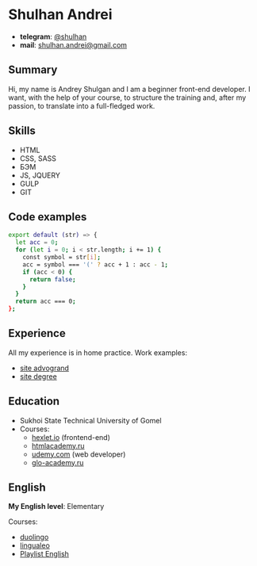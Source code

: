 # Shulhan Andrei
 - **telegram**:  [@shulhan](http:/t.me/shulhan)
 - **mail**: shulhan.andrei@gmail.com

## Summary

Hi, my name is Andrey Shulgan and I am a beginner front-end developer. I want, with the help of your course, to structure the training and, after my passion, to translate into a full-fledged work.

## Skills 
- HTML
- CSS, SASS
- БЭМ
- JS, JQUERY
- GULP
- GIT

## Code examples
```sh
export default (str) => {
  let acc = 0;
  for (let i = 0; i < str.length; i += 1) {
    const symbol = str[i];
    acc = symbol === '(' ? acc + 1 : acc - 1;
    if (acc < 0) {
      return false;
    }
  }
  return acc === 0;
};
```

## Experience 
All my experience is in home practice.
Work examples:
 - [site advogrand](https://advocat.shulhan.ru/) 
 - [site degree](https://flat.shulhan.ru/) 

## Education
- Sukhoi State Technical University of Gomel
- Courses:
    - [hexlet.io](https://hexlet.io/) (frontend-end)
    - [htmlacademy.ru](https://htmlacademy.ru/) 
    - [udemy.com](https://www.udemy.com/course/webdeveloper/) (web developer)
    - [glo-academy.ru](https://glo-academy.ru/web-start/) 

## English 
**My English level**: Elementary

Courses:
- [duolingo](https://ru.duolingo.com/) 
- [lingualeo](https://lingualeo.com/) 
- [Playlist English](https://www.youtube.com/channel/UC_3oKG5Szq-m6Xz-MjRZgpw) 

